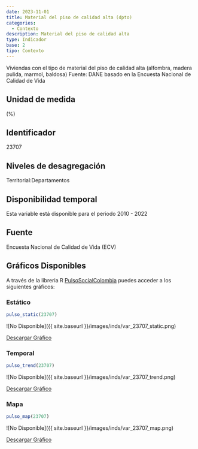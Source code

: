 ```yaml
---
date: 2023-11-01
title: Material del piso de calidad alta (dpto)
categories:
  - Contexto
description: Material del piso de calidad alta
type: Indicador
base: 2
tipo: Contexto
--- 
```


Viviendas con el tipo de material del piso de calidad alta (alfombra, madera pulida, marmol, baldosa)
Fuente: DANE basado en la Encuesta Nacional de Calidad de Vida

## Unidad de medida
(%)

## Identificador
23707

## Niveles de desagregación
Territorial:Departamentos

## Disponibilidad temporal
Esta variable está disponible para el periodo 2010 - 2022

## Fuente
Encuesta Nacional de Calidad de Vida (ECV)

## Gráficos Disponibles

A través de la libreria R [PulsoSocialColombia](https://github.com/pulsosocialcolombia/PulsoSocialColombia) puedes acceder a los siguientes gráficos:

### Estático

``` R
pulso_static(23707)
```

![No Disponible]({{ site.baseurl }}/images/inds/var_23707_static.png)

<a href='{{ site.baseurl }}/images/inds/var_23707_static.png'>Descargar Gráfico</a>

### Temporal

``` R
pulso_trend(23707)
```

![No Disponible]({{ site.baseurl }}/images/inds/var_23707_trend.png)

<a href='{{ site.baseurl }}/images/inds/var_23707_trend.png'>Descargar Gráfico</a>

### Mapa

``` R
pulso_map(23707)
```

![No Disponible]({{ site.baseurl }}/images/inds/var_23707_map.png)

<a href='{{ site.baseurl }}/images/inds/var_23707_map.png'>Descargar Gráfico</a>